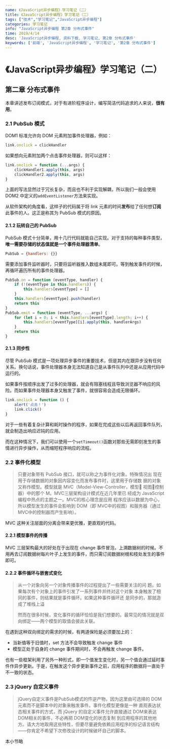 ```yaml
---
name: 《JavaScript异步编程》学习笔记（二）
title: 《JavaScript异步编程》学习笔记（二）
tags: ["技术","学习笔记","JavaScript异步编程"]
categories: 学习笔记
info: "JavaScript异步编程 第2章 分布式事件"
time: 2019/4/14
desc: 'JavaScript异步编程, 资料下载, 学习笔记, 第2章 分布式事件'
keywords: ['前端', 'JavaScript异步编程', '学习笔记', '第2章 分布式事件']
---
```


# 《JavaScript异步编程》学习笔记（二）

## 第二章 分布式事件

本章讲述发布订阅模式，对于有进阶程序设计，编写简洁代码追求的人来说，**很有用**。

### 2.1 PubSub 模式

DOM1 标准允许向 DOM 元素附加事件处理器，例如：

```javascript
link.onclick = clickHandler
```

如果想向元素附加两个点击事件处理器，则可以这样：

```javascript
link.onclick = function (...args) {
    clickHandler1.apply(this, args)
    clickHandler2.apply(this, args)
}
```

上面的写法显然过于冗长复杂，而且也不利于实现解耦，所以我们一般会使用 DOM2 中定义的`addEventListener`方法来实现。

从软件架构的角度看，这样子的代码属于将 link 元素的时间**发布**给了任何想**订阅**此事件的人。这正是称其为 PubSub 模式的原因。

#### 2.1.2 玩转自己的 PubSub

PubSub 模式十分简单，用十几行代码就能自己实现。对于支持的每种事件类型，**唯一需要存储的状态值就是一个事件处理器清单**。

```javascript
PubSub = {handlers: {}}
```

需要添加事件监听器时，只要将监听器推入数组末尾即可。等到触发事件的时候，再循环遍历所有的事件处理器。

```javascript
PubSub.on = function (eventType, handler) {
    if (!(eventType in this.handlers)) {
        this.handlers[eventType] = []
    }
    this.handlers[eventType].push(handler)
    return this
}
PubSub.emit = function (eventType, ...args) {
    for (let i = 0; i < this.handlers[eventType].length; i++) {
        this.handlers[eventType][i].apply(this, handlerArgs)
    }
    return this
}
```

#### 2.1.3 同步性

尽管 PubSub 模式是一项处理异步事件的重要技术，但是其内在跟异步没有任何关系。换句话说，事件处理器本身无法知道自己是从事件队列中还是从应用代码中运行的。

如果事件按顺序出发了过多的处理器，就会有阻塞线程且导致浏览器不响应的风险。而如果事件处理器本身又触发了事件，就很容易会造成无限循环。

```javascript
link.onclick = function () {
    alert('点击！')
    link.click()
}
```

对于一些有着复杂计算和耗时操作的程序，如果在完成这些以后再返回事件队列，就会制造出响应迟钝的应用。

而在这种情况下，我们可以使用一个`setTimeout()`函数对那些无需即刻发生的事情进行异步操作，从而缩短程序响应的流程。

### 2.2 事件化模型

> 只要对象带有 PubSub 接口，就可以称之为事件化对象。特殊情况出 现在用于存储数据的对象因内容变化而发布事件时，这里用于存储数 据的对象又称作模型。模型就是 MVC（Model-View-Controller，模型 视图控制器）中的那个 M。MVC三层架构设计模式在近几年里已 经成为 JavaScript编程中热点的主题之一。MVC的核心理念是应用 程序应该以数据为中心，所以模型发生的事件会影响到 DOM（即 MVC中的视图）和服务器（通过 MVC中的控制器而产生影响）。 

MVC 这种关注层面的分离会带来更优雅，更直观的代码。

#### 2.2.1 模型事件的传播

MVC 三层架构最大的好处在于出现在 change 事件冒泡，上溯数据树的时候。不用再去订阅数据树每片叶子上发生的事件，而只需订阅数据树根和枝处发生的事件即可。

#### 2.2.2 事件循环与嵌套式变化

> 从一个对象向另一个对象传播事件的过程提出了一些需要关注的问 题。如果每次有个对象上的事件引发了一系列事件并终对这个对象 本身触发了相同的事件，则结果就是事件循环。如果这种事件循环还 是同步的，那就造成了堆栈上溢
>
> 然而在很多时候，变化事件的循环恰恰是我们想要的。最常见的情况就是双向绑定——两个模型的取值会彼此关联。

在遇到这种双向绑定的需求的时候，有两道保险是必须要加上的：

- 当新值等于旧值时，set 方法不会导致触发 change 事件
- 模型正处于自身的 change 事件期间时，不会再触发 change 事件。

也有一些框架利用了另外一种形式，即一个值发生变化时，另一个值会通过延时事件作异步更新。于是，在触发这个异步更新事件之前，应用程序的数据将一直处于不一致的状态。

### 2.3 jQuery 自定义事件

> jQuery自定义事件是PubSub模式的忤逆产物，因为这里由可选择的 DOM 元素而不是脚本中的对象来触发事件。事件化模型更像是一种 直观表达状态相关事件的方式，而 jQuery 的自定义事件允许直接通过 DOM来表达 DOM相关的事件，不必再把 DOM变化的状态复制 到应用程序的其他地方。请大方地取用这些特性，但要尽量避免依赖应用程序的标记语言结构——你肯定不希望下次修改设计的时候破坏自己的脚本。

本小节略

